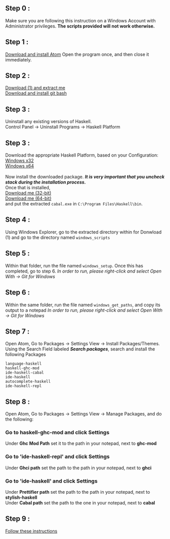 ## Step 0 :
Make sure you are following this instruction on a Windows Account with Administrator privileges. **The scripts provided will not work otherwise.**
## Step 1 :
[Download and install Atom](https://atom.io)
Open the program once, and then close it immediately.
## Step 2 :
[Download (1) and extract me](https://github.com/livecodealex/haskell-atom/archive/master.zip) <br />
[Download and install git bash](https://github.com/git-for-windows/git/releases/download/v2.14.1.windows.1/Git-2.14.1-64-bit.exe)
## Step 3 :
Uninstall any existing versions of Haskell.
<br />
Control Panel -> Uninstall Programs -> Haskell Platform
## Step 3 :
Download the appropriate Haskell Platform, based on your Configuration:<br />
[Windows x32](https://www.haskell.org/platform/download/8.0.2/HaskellPlatform-8.0.2-a-full-i386-setup.exe) <br />
[Windows x64](https://www.haskell.org/platform/download/8.0.2/HaskellPlatform-8.0.2-a-full-x86_64-setup.exe) <br />
<br />
Now install the downloaded package.
***It is very important that you uncheck stack during the installation process.***
<br />
Once that is installed, <br />
[Download me (32-bit)](https://www.haskell.org/cabal/release/cabal-install-2.0.0.0/cabal-install-2.0.0.0-i386-unknown-mingw32.zip)
<br />
[Download me (64-bit)](https://www.haskell.org/cabal/release/cabal-install-2.0.0.0/cabal-install-2.0.0.0-x86_64-unknown-mingw32.zip)<br />
and put the extracted `cabal.exe` in `C:\Program Files\Haskell\bin`.
## Step 4 :
Using Windows Explorer, go to the extracted directory within for Donwload (1) and go to the directory named `windows_scripts`
## Step 5 :
Within that folder, run the file named `windows_setup`. Once this has completed, go to step 6.
*In order to run, please right-click and select Open With -> Git for Windows*
## Step 6 :
Within the same folder, run the file named `windows_get_paths`, and copy its output to a notepad
*In order to run, please right-click and select Open With -> Git for Windows*
## Step 7 :
Open Atom, Go to Packages -> Settings View -> Install Packages/Themes.<br />
Using the Search Field labeled ***Search packages***, search and install the following Packages<br />

```
language-haskell
haskell-ghc-mod
ide-haskell-cabal
ide-haskell
autocomplete-haskell
ide-haskell-repl
```

## Step 8 :
Open Atom, Go to Packages -> Settings View -> Manage Packages, and do the following:
### Go to haskell-ghc-mod and click Settings
Under **Ghc Mod Path** set it to the path in your notepad, next to **ghc-mod**

### Go to 'ide-haskell-repl' and click Settings<br />
Under **Ghci path** set the path to the path in your notepad, next to **ghci** <br />

### Go to 'ide-haskell' and click Settings<br />
Under **Prettifier path** set the path to the path in your notepad, next to **stylish-haskell** <br />
Under **Cabal path** set the path to the one in your notepad, next to **cabal** <br />
## Step 9 :
[Follow these instructions](https://github.com/livecodealex/haskell-atom/blob/master/Instructions/general_repl_sanity_check.md)

